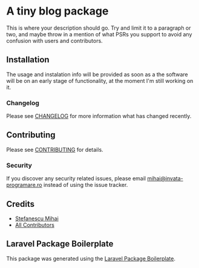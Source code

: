 # A tiny blog package

This is where your description should go. Try and limit it to a paragraph or two, and maybe throw in a mention of what PSRs you support to avoid any confusion with users and contributors.

## Installation

The usage and instalation info will be provided as soon as a the software will be on an early stage of functionality, at the moment I'm still working on it.

### Changelog

Please see [CHANGELOG](CHANGELOG.md) for more information what has changed recently.

## Contributing

Please see [CONTRIBUTING](CONTRIBUTING.md) for details.

### Security

If you discover any security related issues, please email mihai@invata-programare.ro instead of using the issue tracker.

## Credits

- [Stefanescu Mihai](https://github.com/invataprogramare)
- [All Contributors](../../contributors)

## Laravel Package Boilerplate

This package was generated using the [Laravel Package Boilerplate](https://laravelpackageboilerplate.com).

